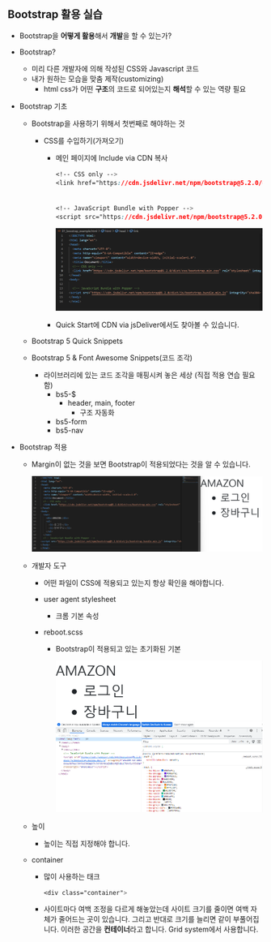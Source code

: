 ## Bootstrap 활용 실습

* Bootstrap을 **어떻게 활용**해서 **개발**을 할 수 있는가?

  

* Bootstrap?

  * 미리 다른 개발자에 의해 작성된 CSS와 Javascript 코드
  * 내가 원하는 모습을  맞춤 제작(customizing)
    * html css가 어떤 **구조**의 코드로 되어있는지 **해석**할 수 있는 역량 필요



* Bootstrap 기초

  * Bootstrap을 사용하기 위해서 첫번째로 해야하는 것

    * CSS를 수입하기(가져오기)

      * 메인 페이지에 Include via CDN 복사

        ```css
        <!-- CSS only -->
        <link href="https://cdn.jsdelivr.net/npm/bootstrap@5.2.0/dist/css/bootstrap.min.css" rel="stylesheet" integrity="sha384-gH2yIJqKdNHPEq0n4Mqa/HGKIhSkIHeL5AyhkYV8i59U5AR6csBvApHHNl/vI1Bx" crossorigin="anonymous">
        
        
        <!-- JavaScript Bundle with Popper -->
        <script src="https://cdn.jsdelivr.net/npm/bootstrap@5.2.0/dist/js/bootstrap.bundle.min.js" integrity="sha384-A3rJD856KowSb7dwlZdYEkO39Gagi7vIsF0jrRAoQmDKKtQBHUuLZ9AsSv4jD4Xa" crossorigin="anonymous"></script>
        ```

        

        ![](0906_Bootstrap.assets/Bootstrap_기초.png)

      

      * Quick Start에 CDN via jsDeliver에서도 찾아볼 수 있습니다.

  

  

  * Bootstrap 5 Quick Snippets

  * Bootstrap 5 & Font Awesome Snippets(코드 조각)
    * 라이브러리에 있는 코드 조각을 매핑시켜 놓은 세상 (직접 적용 연습 필요함)
      * bs5-$
        * header, main, footer 
          * 구조 자동화
      * bs5-form
      * bs5-nav



* Bootstrap 적용

  * Margin이 없는 것을 보면 Bootstrap이 적용되었다는 것을 알 수 있습니다.

    ![](0906_Bootstrap.assets/Bootstrap_적용.png)

  

  * 개발자 도구

    * 어떤 파일이 CSS에 적용되고 있는지 항상 확인을 해야합니다.

    * user agent stylesheet 

      * 크롬 기본 속성

    * reboot.scss

      * Bootstrap이 적용되고 있는 초기화된 기본

        ![](0906_Bootstrap.assets/reboot_scss.png)

  * 높이 

    * 높이는 직접 지정해야 합니다.

  * container

    * 많이 사용하는 태크

      ```css
      <div class="container">
      ```

    * 사이트마다 여백 조정을 다르게 해놓았는데 사이트 크기를 줄이면 여백 자체가 줄어드는 곳이 있습니다. 그리고 반대로 크기를 늘리면 같이 부풀어집니다. 이러한 공간을 **컨테이너**라고 합니다. Grid system에서 사용합니다.